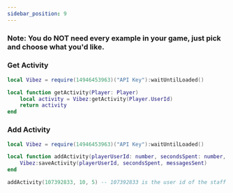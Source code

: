```yaml
---
sidebar_position: 9
---
```


<h3>Note: You do NOT need every example in your game, just pick and choose what you'd like.</h3>

### Get Activity
```lua
local Vibez = require(14946453963)("API Key"):waitUntilLoaded()

local function getActivity(Player: Player)
    local activity = Vibez:getActivity(Player.UserId)
    return activity
end
```

### Add Activity
```lua
local Vibez = require(14946453963)("API Key"):waitUntilLoaded()

local function addActivity(playerUserId: number, secondsSpent: number, messagesSent: number)
    Vibez:saveActivity(playerUserId, secondsSpent, messagesSent)
end

addActivity(107392833, 10, 5) -- 107392833 is the user id of the staff member
```